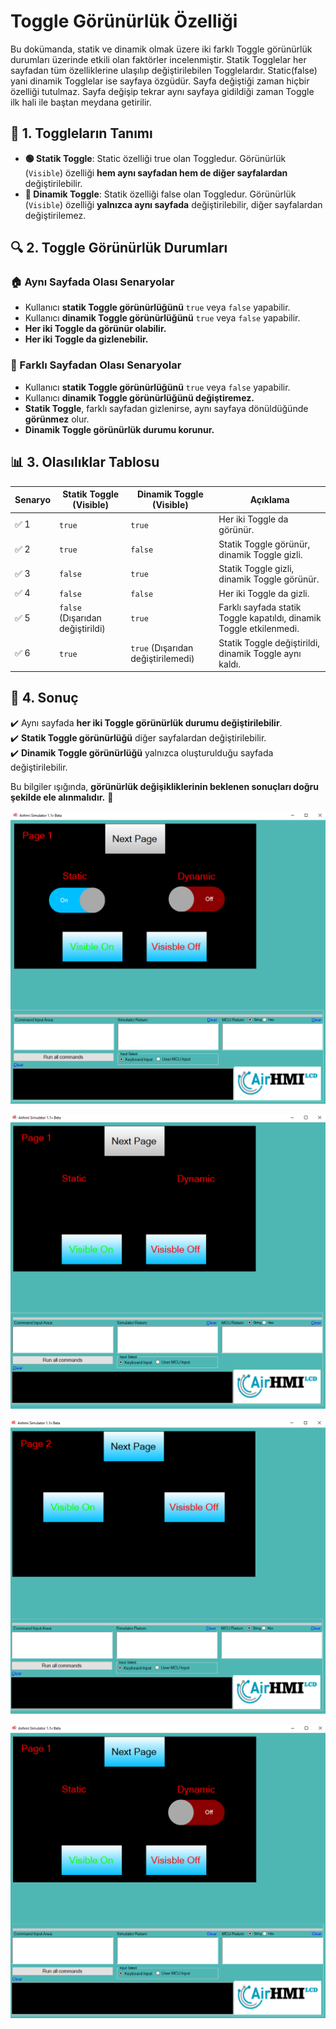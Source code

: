 # Toggle Görünürlük Özelliği

Bu dokümanda, statik ve dinamik olmak üzere iki farklı Toggle görünürlük durumları üzerinde etkili olan faktörler incelenmiştir.
Statik Togglelar her sayfadan tüm özelliklerine ulaşılıp değiştirilebilen Togglelardır. Static(false) yani dinamik Togglelar ise sayfaya özgüdür.
Sayfa değiştiği zaman hiçbir özelliği tutulmaz. Sayfa değişip tekrar aynı sayfaya gidildiği zaman Toggle ilk hali ile baştan meydana getirilir. 

## 📌 1. Toggleların Tanımı
- **🟢 Statik Toggle**: Static özelliği true olan Toggledur. Görünürlük (`Visible`) özelliği **hem aynı sayfadan hem de diğer sayfalardan** değiştirilebilir.
- **🔵 Dinamik Toggle**: Statik özelliği false olan Toggledur. Görünürlük (`Visible`) özelliği **yalnızca aynı sayfada** değiştirilebilir, diğer sayfalardan değiştirilemez.

## 🔍 2. Toggle Görünürlük Durumları
### 🏠 Aynı Sayfada Olası Senaryolar
- Kullanıcı **statik Toggle görünürlüğünü** `true` veya `false` yapabilir.
- Kullanıcı **dinamik Toggle görünürlüğünü** `true` veya `false` yapabilir.
- **Her iki Toggle da görünür olabilir.**
- **Her iki Toggle da gizlenebilir.**

### 🔄 Farklı Sayfadan Olası Senaryolar
- Kullanıcı **statik Toggle görünürlüğünü** `true` veya `false` yapabilir.
- Kullanıcı **dinamik Toggle görünürlüğünü değiştiremez.**
- **Statik Toggle**, farklı sayfadan gizlenirse, aynı sayfaya dönüldüğünde **görünmez** olur.
- **Dinamik Toggle görünürlük durumu korunur.**

## 📊 3. Olasılıklar Tablosu

| Senaryo | Statik Toggle (Visible) | Dinamik Toggle (Visible) | Açıklama |
|---------|------------------------|------------------------|-----------|
| ✅ 1 | `true`  | `true`  | Her iki Toggle da görünür. |
| ✅ 2 | `true`  | `false` | Statik Toggle görünür, dinamik Toggle gizli. |
| ✅ 3 | `false` | `true`  | Statik Toggle gizli, dinamik Toggle görünür. |
| ✅ 4 | `false` | `false` | Her iki Toggle da gizli. |
| ✅ 5 | `false` (Dışarıdan değiştirildi) | `true` | Farklı sayfada statik Toggle kapatıldı, dinamik Toggle etkilenmedi. |
| ✅ 6 | `true`  | `true` (Dışarıdan değiştirilemedi) | Statik Toggle değiştirildi, dinamik Toggle aynı kaldı. |

## 🎯 4. Sonuç
✔️ Aynı sayfada **her iki Toggle görünürlük durumu değiştirilebilir**.  
✔️ **Statik Toggle görünürlüğü** diğer sayfalardan değiştirilebilir.  
✔️ **Dinamik Toggle görünürlüğü** yalnızca oluşturulduğu sayfada değiştirilebilir.  

Bu bilgiler ışığında, **görünürlük değişikliklerinin beklenen sonuçları doğru şekilde ele alınmalıdır.** 🚀

![Açıklama Metni](1.png)

![Açıklama Metni](2.png)

![Açıklama Metni](3.png)

![Açıklama Metni](4.png)


